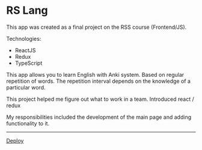 # RS Lang
This app was created as a final project on the RSS course (Frontend/JS).

Technologies:  
- ReactJS  
- Redux  
- TypeScript 

This app allows you to learn English with Anki system. Based on regular repetition of words. The repetition interval depends on the knowledge of a particular word. 

This project helped me figure out what to work in a team. Introduced react / redux 

My responsibilities included the development of the main page and adding functionality to it. 

---

[Deploy](https://rslang-team38-yan-black.netlify.app/)
